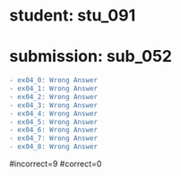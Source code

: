 # student: stu_091
# submission: sub_052

```diff
- ex04_0: Wrong Answer
- ex04_1: Wrong Answer
- ex04_2: Wrong Answer
- ex04_3: Wrong Answer
- ex04_4: Wrong Answer
- ex04_5: Wrong Answer
- ex04_6: Wrong Answer
- ex04_7: Wrong Answer
- ex04_8: Wrong Answer
```
#incorrect=9
#correct=0
